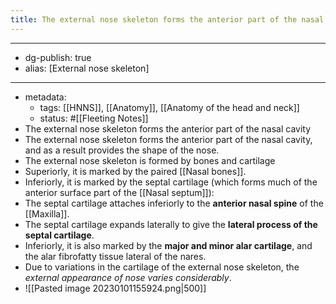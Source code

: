 ```yaml
---
title: The external nose skeleton forms the anterior part of the nasal cavity
---
```


- --
- dg-publish: true
- alias: [External nose skeleton]
- --
- metadata:
	- tags: [[HNNS]], [[Anatomy]], [[Anatomy of the head and neck]]
	- status: #[[Fleeting Notes]]
- The external nose skeleton forms the anterior part of the nasal cavity
- The external nose skeleton forms the anterior part of the nasal cavity, and as a result provides the shape of the nose.
- The external nose skeleton is formed by bones and cartilage
- Superiorly, it is marked by the paired [[Nasal bones]].
- Inferiorly, it is marked by the septal cartilage (which forms much of the anterior surface part of the [[Nasal septum]]):
- The septal cartilage attaches inferiorly to the **anterior nasal spine** of the [[Maxilla]].
- The septal cartilage expands laterally to give the **lateral process of the septal cartilage**.
- Inferiorly, it is also marked by the **major and minor alar cartilage**, and the alar fibrofatty tissue lateral of the nares.
- Due to variations in the cartilage of the external nose skeleton, the *external appearance of nose varies considerably*.
- ![[Pasted image 20230101155924.png|500]]